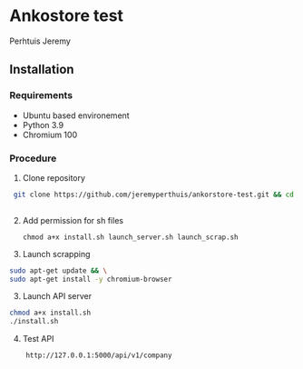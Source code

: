 # Ankostore test
Perhtuis Jeremy



## Installation

### Requirements
- Ubuntu based environement
- Python 3.9
- Chromium 100

### Procedure

1. Clone repository
```bash
 git clone https://github.com/jeremyperthuis/ankorstore-test.git && cd ankorstore-test 
 
```
2. Add permission for sh files
   ```
   chmod a+x install.sh launch_server.sh launch_scrap.sh
   ```

3. Launch scrapping
```bash
sudo apt-get update && \
sudo apt-get install -y chromium-browser
```

3. Launch API server
```bash
chmod a+x install.sh
./install.sh
```

4. Test API
```
    http://127.0.0.1:5000/api/v1/company
```